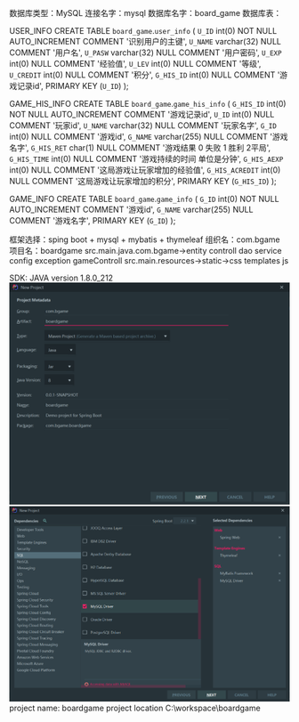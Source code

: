 数据库类型：MySQL
连接名字：mysql
数据库名字：board_game
数据库表：

USER_INFO
CREATE TABLE `board_game`.`user_info`  (
  `U_ID` int(0) NOT NULL AUTO_INCREMENT COMMENT '识别用户的主键',
  `U_NAME` varchar(32) NULL COMMENT '用户名',
  `U_PASW` varchar(32) NULL COMMENT '用户密码',
  `U_EXP` int(0) NULL COMMENT '经验值',
  `U_LEV` int(0) NULL COMMENT '等级',
  `U_CREDIT` int(0) NULL COMMENT '积分',
  `G_HIS_ID` int(0) NULL COMMENT '游戏记录id',
  PRIMARY KEY (`U_ID`)
);

GAME_HIS_INFO
CREATE TABLE `board_game`.`game_his_info`  (
  `G_HIS_ID` int(0) NOT NULL AUTO_INCREMENT COMMENT '游戏记录id',
  `U_ID` int(0) NULL COMMENT '玩家id',
  `U_NAME` varchar(32) NULL COMMENT '玩家名字',
  `G_ID` int(0) NULL COMMENT '游戏id',
  `G_NAME` varchar(255) NULL COMMENT '游戏名字',
  `G_HIS_RET` char(1) NULL COMMENT '游戏结果 0 失败 1 胜利 2平局',
  `G_HIS_TIME` int(0) NULL COMMENT '游戏持续的时间  单位是分钟',
  `G_HIS_AEXP` int(0) NULL COMMENT '这局游戏让玩家增加的经验值',
  `G_HIS_ACREDIT` int(0) NULL COMMENT '这局游戏让玩家增加的积分',
  PRIMARY KEY (`G_HIS_ID`)
);

GAME_INFO
CREATE TABLE `board_game`.`game_info`  (
  `G_ID` int(0) NOT NULL AUTO_INCREMENT COMMENT '游戏id',
  `G_NAME` varchar(255) NULL COMMENT '游戏名字',
  PRIMARY KEY (`G_ID`)
);

框架选择：sping boot + mysql + mybatis + thymeleaf
组织名：com.bgame
项目名：boardgame
src.main.java.com.bgame->entity
                    controll
                    dao
                    service
                    config
                    exception
                    gameControll
src.main.resources->static->css
			   templates
			   js
                    
SDK: JAVA version 1.8.0_212
![MetaData](项目元数据.png)
![dependencies](项目依赖.png)
project name: boardgame
project location C:\workspace\boardgame

